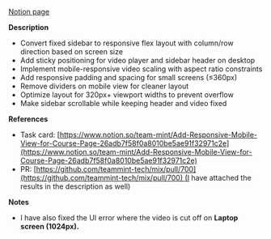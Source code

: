 [Notion page](https://www.notion.so/team-mint/Add-Responsive-Mobile-View-for-Course-Page-26adb7f58f0a8010be5ae91f32971c2e)

**Description**  

- Convert fixed sidebar to responsive flex layout with column/row direction based on screen size
- Add sticky positioning for video player and sidebar header on desktop
- Implement mobile-responsive video scaling with aspect ratio constraints
- Add responsive padding and spacing for small screens (≤360px)
- Remove dividers on mobile view for cleaner layout
- Optimize layout for 320px+ viewport widths to prevent overflow
- Make sidebar scrollable while keeping header and video fixed

**References**  

- Task card: [https://www.notion.so/team-mint/Add-Responsive-Mobile-View-for-Course-Page-26adb7f58f0a8010be5ae91f32971c2e](https://www.notion.so/team-mint/Add-Responsive-Mobile-View-for-Course-Page-26adb7f58f0a8010be5ae91f32971c2e)
- PR: [https://github.com/teammint-tech/mix/pull/700](https://github.com/teammint-tech/mix/pull/700) (I have attached the results in the description as well)

**Notes**  

- I have also fixed the UI error where the video is cut off on **Laptop screen (1024px).**